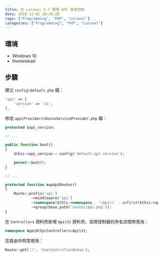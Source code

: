 ```yaml
---
title: 在 Laravel 5.7 實現 API 版本控制
date: 2018-12-01 20:28:28
tags: ["Programming", "PHP", "Laravel"]
categories: ["Programming", "PHP", "Laravel"]
---
```


## 環境

- Windows 10
- Homestead

## 步驟

建立 `config\default.php` 檔：

```php
'api' => [
    'version' => 'v1',
],
```

修改 `app\Providers\RouteServiceProvider.php` 檔：

```php
protected $api_version;

// ...

public function boot()
{
    $this->api_version = config('default.api.version');

    parent::boot();
}

// ...

protected function mapApiRoutes()
{
    Route::prefix('api')
            ->middleware('api')
            ->namespace($this->namespace . '\Api\\' . ucfirst($this->api_version))
            ->group(base_path('routes/api.php'));
}
```

在 `Controllers` 資料夾新增 `Api\V1` 資料夾，並將控制器的命名空間修改為：

```php
namespace App\Http\Controllers\Api\V1;
```

在路由中照常使用：

```php
Route::get('/', 'UserController@show');
```
